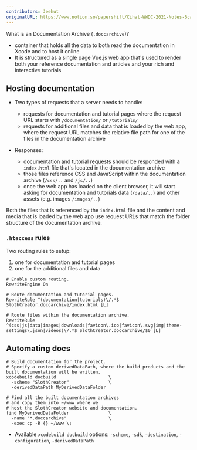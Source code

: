 ```yaml
---
contributors: Jeehut
originalURL: https://www.notion.so/papershift/Cihat-WWDC-2021-Notes-6cae8d046c17426f8dafddc00abdae29
---
```


What is an Documentation Archive (`.doccarchive`)?

- container that holds all the data to both read the documentation in Xcode and to host it online
- It is structured as a single page Vue.js web app that's used to render both your reference documentation and articles and your rich and interactive tutorials

## Hosting documentation

- Two types of requests that a server needs to handle:
  - requests for documentation and tutorial pages where the request URL starts with `/documentation/` or `/tutorials/`
  - requests for additional files and data that is loaded by the web app, where the request URL matches the relative file path for one of the files in the documentation archive

- Responses:
  - documentation and tutorial requests should be responded with a  `index.html` file that's located in the documentation archive
  - those files reference CSS and JavaScript within the documentation archive (`/css/..` and `/js/..`)
  - once the web app has loaded on the client browser, it will start asking for documentation and tutorials data (`/data/..`) and other assets (e.g. images `/images/..`)

Both the files that is referenced by the `index.html` file and the content and media that is loaded by the web app use request URLs that match the folder structure of the documentation archive.

### `.htaccess` rules

Two routing rules to setup:

1. one for documentation and tutorial pages
2. one for the additional files and data

```
# Enable custom routing.
RewriteEngine On

# Route documentation and tutorial pages.
RewriteRule ^(documentation|tutorials)\/.*$ SlothCreator.doccarchive/index.html [L]

# Route files within the documentation archive.
RewriteRule ^(css|js|data|images|downloads|favicon\.ico|favicon\.svg|img|theme-settings\.json|videos)\/.*$ SlothCreator.doccarchive/$0 [L]
```

## Automating docs

```shell
# Build documentation for the project.
# Specify a custom derivedDataPath, where the build products and the built documentation will be written.
xcodebuild docbuild                    \
  -scheme "SlothCreator"               \
  -derivedDataPath MyDerivedDataFolder
  
# Find all the built documentation archives
# and copy them into ~/www where we
# host the SlothCreator website and documentation.
find MyDerivedDataFolder               \
  -name "*.doccarchive"                \
  -exec cp -R {} ~/www \;
``` 

- Available `xcodebuild docbuild` options: `-scheme`, `-sdk`, `-destination`, `-configuration`, `-derivedDataPath`
